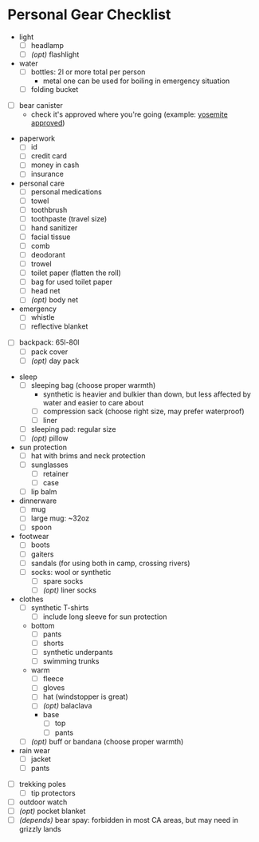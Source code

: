 # Personal Gear Checklist

- light
  - [ ] headlamp
  - [ ] _(opt)_ flashlight
- water
  - [ ] bottles: 2l or more total per person
    - metal one can be used for boiling in emergency situation
  - [ ] folding bucket
- [ ] bear canister
  - check it's approved where you're going (example: [yosemite approved](https://www.nps.gov/yose/planyourvisit/containers.htm))
- paperwork
  - [ ] id
  - [ ] credit card
  - [ ] money in cash
  - [ ] insurance
- personal care
  - [ ] personal medications
  - [ ] towel
  - [ ] toothbrush
  - [ ] toothpaste (travel size)
  - [ ] hand sanitizer
  - [ ] facial tissue
  - [ ] comb
  - [ ] deodorant
  - [ ] trowel
  - [ ] toilet paper (flatten the roll)
  - [ ] bag for used toilet paper
  - [ ] head net
  - [ ] _(opt)_ body net
- emergency
  - [ ] whistle
  - [ ] reflective blanket
- [ ] backpack: 65l-80l
  - [ ] pack cover
  - [ ] _(opt)_ day pack
- sleep
  - [ ] sleeping bag (choose proper warmth)
    - synthetic is heavier and bulkier than down, but less affected by water and easier to care about
    - [ ] compression sack (choose right size, may prefer waterproof)
    - [ ] liner
  - [ ] sleeping pad: regular size
  - [ ] _(opt)_ pillow
- sun protection
  - [ ] hat with brims and neck protection
  - [ ] sunglasses
    - [ ] retainer
    - [ ] case
  - [ ] lip balm
- dinnerware
  - [ ] mug
  - [ ] large mug: ~32oz
  - [ ] spoon
- footwear
  - [ ] boots
  - [ ] gaiters
  - [ ] sandals (for using both in camp, crossing rivers)
  - [ ] socks: wool or synthetic
    - [ ] spare socks
    - [ ] _(opt)_ liner socks
- clothes
  - [ ] synthetic T-shirts
      - [ ] include long sleeve for sun protection
  - bottom
    - [ ] pants
    - [ ] shorts
    - [ ] synthetic underpants
    - [ ] swimming trunks
  - warm
    - [ ] fleece
    - [ ] gloves
    - [ ] hat (windstopper is great)
    - [ ] _(opt)_ balaclava
    - base
      - [ ] top
      - [ ] pants
  - [ ] _(opt)_ buff or bandana (choose proper warmth)
- rain wear
  - [ ] jacket
  - [ ] pants
- [ ] trekking poles
  - [ ] tip protectors
- [ ] outdoor watch
- [ ] _(opt)_ pocket blanket
- [ ] _(depends)_ bear spay: forbidden in most CA areas, but may need in grizzly lands
